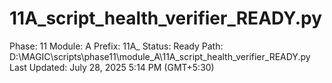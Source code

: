 # 11A_script_health_verifier_READY.py

Phase: 11
Module: A
Prefix: 11A_
Status: Ready
Path: D:\MAGIC\scripts\phase11\module_A\11A_script_health_verifier_READY.py
Last Updated: July 28, 2025 5:14 PM (GMT+5:30)